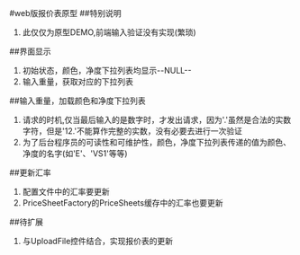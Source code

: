 #web版报价表原型
##特别说明
1. 此仅仅为原型DEMO,前端输入验证没有实现(繁琐)

##界面显示
1. 初始状态，颜色，净度下拉列表均显示--NULL--
2. 输入重量，获取对应的下拉列表

##输入重量，加载颜色和净度下拉列表
1. 请求的时机,仅当最后输入的是数字时，才发出请求，因为'.'虽然是合法的实数字符，但是'12.'不能算作完整的实数，没有必要去进行一次验证
2. 为了后台程序员的可读性和可维护性，颜色，净度下拉列表传递的值为颜色、净度的名字(如'E'、'VS1'等等)

##更新汇率
1. 配置文件中的汇率要更新
2. PriceSheetFactory的PriceSheets缓存中的汇率也要更新

##待扩展
1. 与UploadFile控件结合，实现报价表的更新